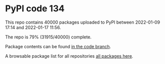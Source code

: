 # PyPI code 134

This repo contains 40000 packages uploaded to PyPI between 
2022-01-09 17:14 and 2022-01-17 11:56.

The repo is 79% (31915/40000) complete.

Package contents can be found [in the code branch](https://github.com/pypi-data/pypi-mirror-134/tree/code/packages).

A browsable package list for all repositories [all packages here](https://pypi-data.github.io/website/repositories/pypi-mirror-134).


